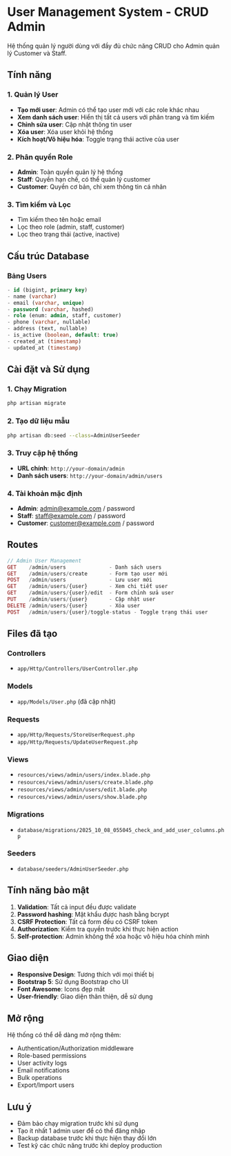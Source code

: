 # User Management System - CRUD Admin

Hệ thống quản lý người dùng với đầy đủ chức năng CRUD cho Admin quản lý Customer và Staff.

## Tính năng

### 1. Quản lý User
- **Tạo mới user**: Admin có thể tạo user mới với các role khác nhau
- **Xem danh sách user**: Hiển thị tất cả users với phân trang và tìm kiếm
- **Chỉnh sửa user**: Cập nhật thông tin user
- **Xóa user**: Xóa user khỏi hệ thống
- **Kích hoạt/Vô hiệu hóa**: Toggle trạng thái active của user

### 2. Phân quyền Role
- **Admin**: Toàn quyền quản lý hệ thống
- **Staff**: Quyền hạn chế, có thể quản lý customer
- **Customer**: Quyền cơ bản, chỉ xem thông tin cá nhân

### 3. Tìm kiếm và Lọc
- Tìm kiếm theo tên hoặc email
- Lọc theo role (admin, staff, customer)
- Lọc theo trạng thái (active, inactive)

## Cấu trúc Database

### Bảng Users
```sql
- id (bigint, primary key)
- name (varchar)
- email (varchar, unique)
- password (varchar, hashed)
- role (enum: admin, staff, customer)
- phone (varchar, nullable)
- address (text, nullable)
- is_active (boolean, default: true)
- created_at (timestamp)
- updated_at (timestamp)
```

## Cài đặt và Sử dụng

### 1. Chạy Migration
```bash
php artisan migrate
```

### 2. Tạo dữ liệu mẫu
```bash
php artisan db:seed --class=AdminUserSeeder
```

### 3. Truy cập hệ thống
- **URL chính**: `http://your-domain/admin`
- **Danh sách users**: `http://your-domain/admin/users`

### 4. Tài khoản mặc định
- **Admin**: admin@example.com / password
- **Staff**: staff@example.com / password  
- **Customer**: customer@example.com / password

## Routes

```php
// Admin User Management
GET    /admin/users              - Danh sách users
GET    /admin/users/create       - Form tạo user mới
POST   /admin/users              - Lưu user mới
GET    /admin/users/{user}       - Xem chi tiết user
GET    /admin/users/{user}/edit  - Form chỉnh sửa user
PUT    /admin/users/{user}       - Cập nhật user
DELETE /admin/users/{user}       - Xóa user
POST   /admin/users/{user}/toggle-status - Toggle trạng thái user
```

## Files đã tạo

### Controllers
- `app/Http/Controllers/UserController.php`

### Models
- `app/Models/User.php` (đã cập nhật)

### Requests
- `app/Http/Requests/StoreUserRequest.php`
- `app/Http/Requests/UpdateUserRequest.php`

### Views
- `resources/views/admin/users/index.blade.php`
- `resources/views/admin/users/create.blade.php`
- `resources/views/admin/users/edit.blade.php`
- `resources/views/admin/users/show.blade.php`

### Migrations
- `database/migrations/2025_10_08_055045_check_and_add_user_columns.php`

### Seeders
- `database/seeders/AdminUserSeeder.php`

## Tính năng bảo mật

1. **Validation**: Tất cả input đều được validate
2. **Password hashing**: Mật khẩu được hash bằng bcrypt
3. **CSRF Protection**: Tất cả form đều có CSRF token
4. **Authorization**: Kiểm tra quyền trước khi thực hiện action
5. **Self-protection**: Admin không thể xóa hoặc vô hiệu hóa chính mình

## Giao diện

- **Responsive Design**: Tương thích với mọi thiết bị
- **Bootstrap 5**: Sử dụng Bootstrap cho UI
- **Font Awesome**: Icons đẹp mắt
- **User-friendly**: Giao diện thân thiện, dễ sử dụng

## Mở rộng

Hệ thống có thể dễ dàng mở rộng thêm:
- Authentication/Authorization middleware
- Role-based permissions
- User activity logs
- Email notifications
- Bulk operations
- Export/Import users

## Lưu ý

- Đảm bảo chạy migration trước khi sử dụng
- Tạo ít nhất 1 admin user để có thể đăng nhập
- Backup database trước khi thực hiện thay đổi lớn
- Test kỹ các chức năng trước khi deploy production
